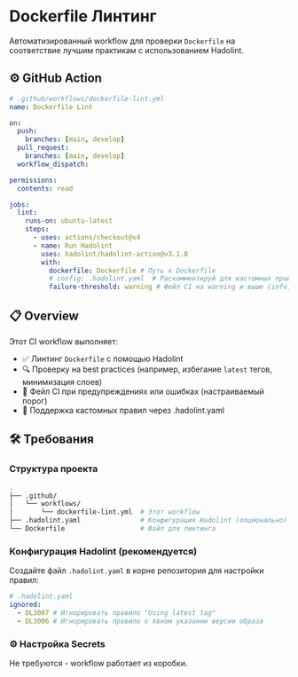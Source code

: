 # Dockerfile Линтинг

Автоматизированный workflow для проверки `Dockerfile` на соответствие лучшим практикам с использованием Hadolint.

## ⚙️ GitHub Action

```yaml
# .github/workflows/dockerfile-lint.yml
name: Dockerfile Lint

on:
  push:
    branches: [main, develop]
  pull_request:
    branches: [main, develop]
  workflow_dispatch:

permissions:
  contents: read

jobs:
  lint:
    runs-on: ubuntu-latest
    steps:
      - uses: actions/checkout@v4
      - name: Run Hadolint
        uses: hadolint/hadolint-action@v3.1.0
        with:
          dockerfile: Dockerfile # Путь к Dockerfile
          # config: .hadolint.yaml  # Раскомментируй для кастомных правил
          failure-threshold: warning # Фейл CI на warning и выше (info, warning, error)
```

## 📋 Overview

Этот CI workflow выполняет:

- ✅ Линтинг `Dockerfile` с помощью Hadolint
- 🔍 Проверку на best practices (например, избегание `latest` тегов, минимизация слоев)
- 🚨 Фейл CI при предупреждениях или ошибках (настраиваемый порог)
- 🔄 Поддержка кастомных правил через .hadolint.yaml

## 🛠️ Требования

### Структура проекта

```bash
.
├── .github/
│   └── workflows/
│       └── dockerfile-lint.yml  # Этот workflow
├── .hadolint.yaml               # Конфигурация Hadolint (опционально)
└── Dockerfile                   # Файл для линтинга
```

### Конфигурация Hadolint (рекомендуется)

Создайте файл `.hadolint.yaml` в корне репозитория для настройки правил:

```yaml
# .hadolint.yaml
ignored:
  - DL3007 # Игнорировать правило "Using latest tag"
  - DL3006 # Игнорировать правило о явном указании версии образа
```

### ⚙️ Настройка Secrets

Не требуются - workflow работает из коробки.

